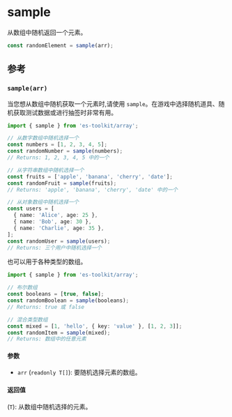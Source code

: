 # sample

从数组中随机返回一个元素。

```typescript
const randomElement = sample(arr);
```

## 参考

### `sample(arr)`

当您想从数组中随机获取一个元素时,请使用 `sample`。在游戏中选择随机道具、随机获取测试数据或进行抽签时非常有用。

```typescript
import { sample } from 'es-toolkit/array';

// 从数字数组中随机选择一个
const numbers = [1, 2, 3, 4, 5];
const randomNumber = sample(numbers);
// Returns: 1, 2, 3, 4, 5 中的一个

// 从字符串数组中随机选择一个
const fruits = ['apple', 'banana', 'cherry', 'date'];
const randomFruit = sample(fruits);
// Returns: 'apple', 'banana', 'cherry', 'date' 中的一个

// 从对象数组中随机选择一个
const users = [
  { name: 'Alice', age: 25 },
  { name: 'Bob', age: 30 },
  { name: 'Charlie', age: 35 },
];
const randomUser = sample(users);
// Returns: 三个用户中随机选择一个
```

也可以用于各种类型的数组。

```typescript
import { sample } from 'es-toolkit/array';

// 布尔数组
const booleans = [true, false];
const randomBoolean = sample(booleans);
// Returns: true 或 false

// 混合类型数组
const mixed = [1, 'hello', { key: 'value' }, [1, 2, 3]];
const randomItem = sample(mixed);
// Returns: 数组中的任意元素
```

#### 参数

- `arr` (`readonly T[]`): 要随机选择元素的数组。

#### 返回值

(`T`): 从数组中随机选择的元素。
